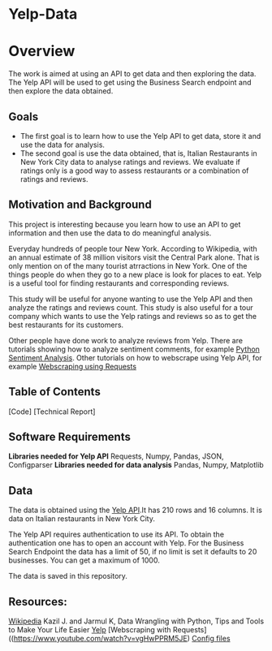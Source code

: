 # Yelp-Data

# Overview

The work is aimed at using an API to get data and then exploring the data. The Yelp API will be used to get using the Business Search endpoint and then explore the data obtained.

## Goals
- The first goal is to learn how to use the Yelp API to get data, store it and use the data for analysis.
- The second goal is use the data obtained, that is, Italian Restaurants in New York City data to analyse ratings and reviews. We evaluate if ratings only is a good way to assess restaurants or a combination of ratings and reviews.

## Motivation and Background
This project is interesting because you learn how to use an API to get information and then use the data to do meaningful analysis. 

Everyday hundreds of people tour New York. According to Wikipedia, with an annual estimate of 38 million visitors visit the Central Park alone. That is only mention on of the many tourist atrractions in New York. One of the things people do when they go to a new place is look for places to eat. Yelp is a useful tool for finding restaurants and corresponding reviews.  

This study will be useful for anyone wanting to use the Yelp API and then analyze the ratings and reviews count. This study is also useful for a tour company which wants to use the Yelp ratings and reviews so as to get the best restaurants for its customers.

Other people have done work to analyze reviews from Yelp. There are tutorials showing how to analyze sentiment comments, for example [Python Sentiment Analysis](https://www.youtube.com/watch?v=0j3l5GciFIo). Other tutorials on how to webscrape using Yelp API, for example [Webscraping using Requests](https://www.youtube.com/watch?v=vgHwPPRM5JE) 

## Table of Contents
[Code]
[Technical Report]

## Software Requirements

**Libraries needed for Yelp API** Requests, Numpy, Pandas, JSON, Configparser
**Libraries needed for data analysis** Pandas, Numpy, Matplotlib 

## Data

The data is obtained using the [Yelp API](https://www.yelp.com/developers/documentation/v3).It has 210 rows and 16 columns. It is data on Italian restaurants in New York City. 

The Yelp API requires authentication to use its API. To obtain the authentication one has to open an account with Yelp. For the Business Search Endpoint the data has a limit of 50, if no limit is set it defaults to 20 businesses. You can get a maximum of 1000. 

The data is saved in this repository.

## Resources:
[Wikipedia](https://en.wikipedia.org/wiki/Central_Park)
Kazil J. and Jarmul K, Data Wrangling with Python, Tips and Tools to Make Your Life Easier
[Yelp](https://www.yelp.com/developers/documentation/v3)
[Webscraping with Requests]((https://www.youtube.com/watch?v=vgHwPPRM5JE)
[Config files](https://www.youtube.com/watch?v=Gdw0-QGq-z0)
